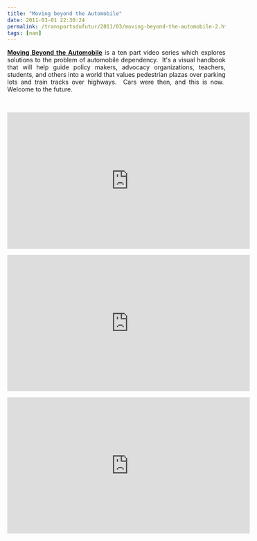 ```yaml
---
title: "Moving beyond the Automobile"
date: 2011-03-01 22:30:24
permalink: /transportsdufutur/2011/03/moving-beyond-the-automobile-2.html
tags: [nan]
---
```


<p style="text-align: justify;"><strong><a href="http://www.streetfilms.org/moving-beyond-the-automobile/" target="_blank">Moving Beyond the Automobile</a></strong> is a ten part video series which explores solutions to the problem of automobile dependency.  It's a visual handbook that will help guide policy makers, advocacy organizations, teachers, students, and others into a world that values pedestrian plazas over parking lots and train tracks over highways.  Cars were then, and this is now.  Welcome to the future. </p>  <!--more-->   <p style="text-align: justify;"> </p> <p><iframe frameborder="0" height="315" id="vimeo_player" src="http://player.vimeo.com/video/16972435?js_api=1&js_swf_id=vimeo_player&title=0&byline=0&portrait=0&color=9086c0" width="560"></iframe></p> <p><iframe frameborder="0" height="315" id="vimeo_player" src="http://player.vimeo.com/video/19836629?js_api=1&js_swf_id=vimeo_player&title=0&byline=0&portrait=0&color=9086c0" width="560"></iframe></p> <p><iframe frameborder="0" height="315" id="vimeo_player" src="http://player.vimeo.com/video/20516876?js_api=1&js_swf_id=vimeo_player&title=0&byline=0&portrait=0&color=9086c0" width="560"></iframe></p>
